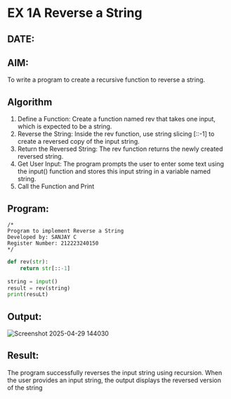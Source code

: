 # EX 1A Reverse a String
## DATE:
## AIM:
To write a program to create a recursive function to reverse a string.

## Algorithm
1. Define a Function: Create a function named rev that takes one input, which is expected to be a string.
2. Reverse the String: Inside the rev function, use string slicing [::-1] to create a reversed copy of the input string.
3. Return the Reversed String: The rev function returns the newly created reversed string.
4.  Get User Input: The program prompts the user to enter some text using the input() function and stores this input string in a variable named string.
5.   Call the Function and Print
## Program:
```
/*
Program to implement Reverse a String
Developed by: SANJAY C
Register Number: 212223240150 
*/
```
```py
def rev(str):
    return str[::-1]
    
string = input()
result = rev(string)
print(resuLt)
```

## Output:
![Screenshot 2025-04-29 144030](https://github.com/user-attachments/assets/ceebdf6d-bbb5-4f97-b38a-de0ecd455a64)


## Result:
The program successfully reverses the input string using recursion. When the user provides an input string, the output displays the reversed version of the string
